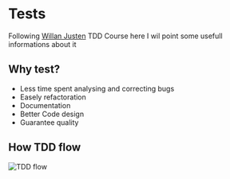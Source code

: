 # Tests
Following [Willan Justen](https://willianjusten.com.br/) TDD Course here I wil point some usefull informations about it

## Why test?
- Less time spent analysing and correcting bugs
- Easely refactoration
- Documentation
- Better Code design 
- Guarantee quality

## How TDD flow
![TDD flow](http://prntscr.com/mw2g4x)

